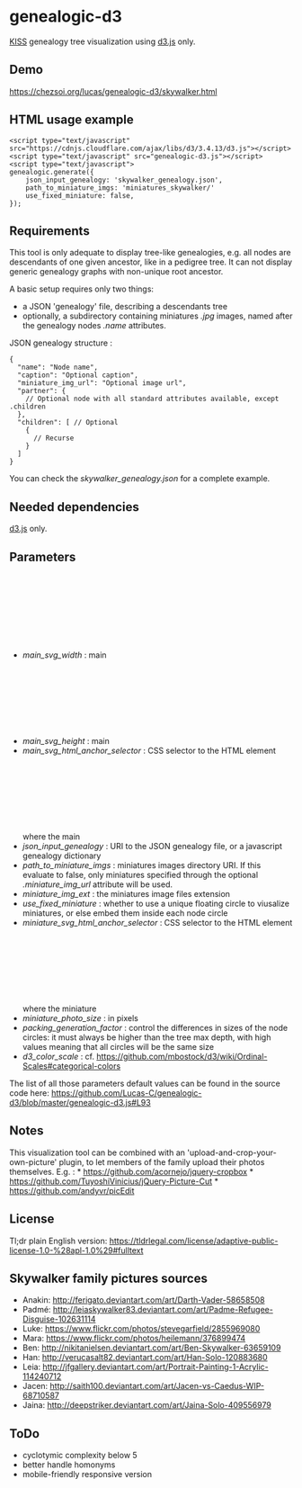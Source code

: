 # genealogic-d3

[KISS](http://en.wikipedia.org/wiki/KISS_principle) genealogy tree visualization using [d3.js](http://d3js.org) only.

## Demo
https://chezsoi.org/lucas/genealogic-d3/skywalker.html

## HTML usage example

    <script type="text/javascript" src="https://cdnjs.cloudflare.com/ajax/libs/d3/3.4.13/d3.js"></script>
    <script type="text/javascript" src="genealogic-d3.js"></script>
    <script type="text/javascript">
    genealogic.generate({
        json_input_genealogy: 'skywalker_genealogy.json',
        path_to_miniature_imgs: 'miniatures_skywalker/'
        use_fixed_miniature: false,
    });

## Requirements
This tool is only adequate to display tree-like genealogies, e.g. all nodes are descendants of one given ancestor, like in a pedigree tree.
It can not display generic genealogy graphs with non-unique root ancestor.

A basic setup requires only two things:

- a JSON 'genealogy' file, describing a descendants tree
- optionally, a subdirectory containing miniatures *.jpg* images, named after the genealogy nodes *.name* attributes.

JSON genealogy structure :

    {
      "name": "Node name",
      "caption": "Optional caption",
      "miniature_img_url": "Optional image url",
      "partner": {
        // Optional node with all standard attributes available, except .children
      },
      "children": [ // Optional
        {
          // Recurse
        }
      ]
    }

You can check the _skywalker\_genealogy.json_ for a complete example. 

## Needed dependencies
[d3.js](http://d3js.org) only.

## Parameters
- *main_svg_width* : main <svg> window width in pixels
- *main_svg_height* : main <svg> window height in pixels
- *main_svg_html_anchor_selector* : CSS selector to the HTML element where the main <svg> window will be created
- *json_input_genealogy* : URI to the JSON genealogy file, or a javascript genealogy dictionary
- *path_to_miniature_imgs* : miniatures images directory URI. If this evaluate to false, only miniatures specified through the optional _.miniature_img_url_ attribute will be used.
- *miniature_img_ext* : the miniatures image files extension
- *use_fixed_miniature* : whether to use a unique floating circle to viusalize miniatures, or else embed them inside each node circle
- *miniature_svg_html_anchor_selector* : CSS selector to the HTML element where the miniature <svg> window will be created
- *miniature_photo_size* : in pixels
- *packing_generation_factor* : control the differences in sizes of the node circles: it must always be higher than the tree max depth,
with high values meaning that all circles will be the same size
- *d3_color_scale* : cf. https://github.com/mbostock/d3/wiki/Ordinal-Scales#categorical-colors

The list of all those parameters default values can be found in the source code here:
https://github.com/Lucas-C/genealogic-d3/blob/master/genealogic-d3.js#L93

## Notes
This visualization tool can be combined with an 'upload-and-crop-your-own-picture' plugin,
to let members of the family upload their photos themselves. E.g. :
    * https://github.com/acornejo/jquery-cropbox
    * https://github.com/TuyoshiVinicius/jQuery-Picture-Cut
    * https://github.com/andyvr/picEdit

## License
Tl;dr plain English version: https://tldrlegal.com/license/adaptive-public-license-1.0-%28apl-1.0%29#fulltext

## Skywalker family pictures sources
- Anakin: http://ferigato.deviantart.com/art/Darth-Vader-58658508
- Padmé: http://leiaskywalker83.deviantart.com/art/Padme-Refugee-Disguise-102631114
- Luke: https://www.flickr.com/photos/stevegarfield/2855969080
- Mara: https://www.flickr.com/photos/heilemann/376899474
- Ben: http://nikitanielsen.deviantart.com/art/Ben-Skywalker-63659109
- Han: http://verucasalt82.deviantart.com/art/Han-Solo-120883680
- Leia: http://jfgallery.deviantart.com/art/Portrait-Painting-1-Acrylic-114240712
- Jacen: http://saith100.deviantart.com/art/Jacen-vs-Caedus-WIP-68710587
- Jaina: http://deepstriker.deviantart.com/art/Jaina-Solo-409556979

## ToDo
- cyclotymic complexity below 5
- better handle homonyms
- mobile-friendly responsive version

